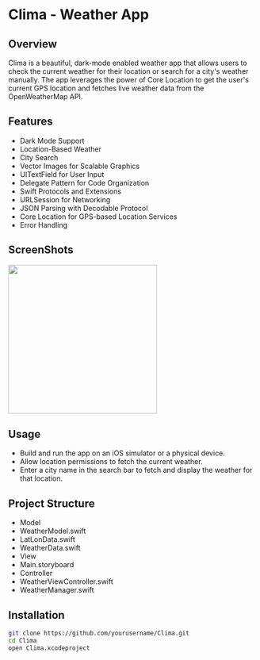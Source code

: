 # Clima - Weather App

## Overview

Clima is a beautiful, dark-mode enabled weather app that allows users to check the current weather for their location or search for a city's weather manually. The app leverages the power of Core Location to get the user's current GPS location and fetches live weather data from the OpenWeatherMap API.

## Features

- Dark Mode Support
- Location-Based Weather
- City Search
- Vector Images for Scalable Graphics
- UITextField for User Input
- Delegate Pattern for Code Organization
- Swift Protocols and Extensions
- URLSession for Networking
- JSON Parsing with Decodable Protocol
- Core Location for GPS-based Location Services
- Error Handling

## ScreenShots

<img src="https://github.com/user-attachments/assets/d075c931-d6c2-4eb9-91b1-0cc7f6375e01" width="300">

## Usage

- Build and run the app on an iOS simulator or a physical device.
- Allow location permissions to fetch the current weather.
- Enter a city name in the search bar to fetch and display the weather for that location.

## Project Structure

- Model
- WeatherModel.swift
- LatLonData.swift
- WeatherData.swift
- View
- Main.storyboard
- Controller
- WeatherViewController.swift
- WeatherManager.swift

## Installation

```bash
git clone https://github.com/yourusername/Clima.git
cd Clima
open Clima.xcodeproject
